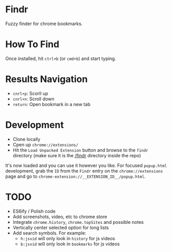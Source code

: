 # Findr

Fuzzy finder for chrome bookmarks.

# How To Find

Once installed, hit `ctrl+b` (or `cmd+b`) and start typing.

# Results Navigation

- `cnrl+p`: Scorll up
- `cnrl+n`: Scroll down
- `return`: Open bookmark in a new tab

# Development

- Clone locally
- Cpen up `chrome://extensions/`
- Hit the `Load Unpacked Extension` button and browse to the `findr` directory (make sure it is the [/findr](https://github.com/younker/findr/tree/master/findr) directory inside the repo)

It's now loaded and you can use it however you like. For focused `popup.html` development, grab the `ID` from the `Findr` entry on the `chrome://extensions` page and go to `chrome-extension://__EXTENSION_ID__/popup.html`.

# TODO
- ES6ify / Polish code
- Add screenshots, video, etc to chrome store
- Integrate `chrome.history`, `chrome.topSites` and possible notes
- Vertically center selected option for long lists
- Add search symbols. For example:
  - `h:jsvid` will only look in `history` for js videos
  - `b:jsvid` will only look in `bookmarks` for js videos
